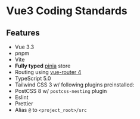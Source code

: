 # Vue3 Coding Standards

## Features

- Vue 3.3
- pnpm
- Vite
- **Fully typed** [pinia](https://pinia.vuejs.org/) store
- Routing using [vue-router 4](https://router.vuejs.org/)
- TypeScript 5.0
- Tailwind CSS 3 w/ following plugins preinstalled:
  <!-- - `@tailwindcss/aspect-ratio`
  - `@tailwindcss/line-clamp`
  - `@tailwindcss/typography`
  - `@tailwindcss/forms`
  - `firefox`-variant -->
- PostCSS 8 w/ `postcss-nesting` plugin
- Eslint
- Prettier
- Alias `@` to `<project_root>/src`
<!-- - Predefined and fully typed global variables:
  - `VITE_APP_VERSION` is read from `package.json` version at build time
  - `VITE_APP_BUILD_EPOCH` is populated as `new Date().getTime()` at build time
- Using newest `script setup` syntax w/ Ref sugar (see the official [Script Setup documentation](https://vuejs.org/api/sfc-script-setup.html) and [Ref Sugar RFC](https://github.com/vuejs/rfcs/discussions/369) discussion)
- Cypress.io e2e tests (configured similarly to `vue-cli`)
- Cypress.io component tests
- GitHub workflows
  - Dependabot
  - Automated e2e tests
  - Automated component tests
- GitLab CI
  - Automated e2e tests
  - Automated component tests  -->
